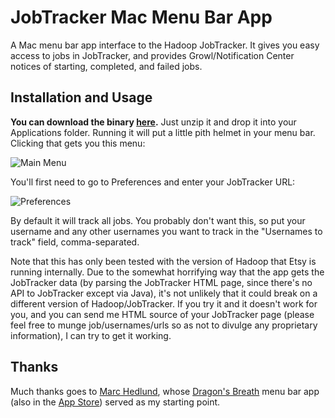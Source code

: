 # JobTracker Mac Menu Bar App

A Mac menu bar app interface to the Hadoop JobTracker. It gives you easy access to jobs in JobTracker, and
provides Growl/Notification Center notices of starting, completed, and failed jobs.

## Installation and Usage

**You can download the binary [here](http://cl.ly/13132X2r060a/download/JobTracker.app.zip).** Just
unzip it and drop it into your Applications folder. Running it will put a little pith helmet in your menu bar.
Clicking that gets you this menu:

![Main Menu](http://cl.ly/image/2J260C1L3B0Q/jt-main-menu.png)

You'll first need to go to Preferences and enter your JobTracker URL:

![Preferences](http://cl.ly/image/0h2c201q2t41/jt-preferences.png)

By default it will track all jobs. You probably don't want this, so put your username and any other
usernames you want to track in the "Usernames to track" field, comma-separated.

Note that this has only been tested with the version of Hadoop that Etsy is running internally. Due to
the somewhat horrifying way that the app gets the JobTracker data (by parsing the JobTracker HTML page,
since there's no API to JobTracker except via Java), it's not unlikely that it could break on a different
version of Hadoop/JobTracker. If you try it and it doesn't work for you, and you can send me HTML source
of your JobTracker page (please feel free to munge job/usernames/urls so as not to divulge any proprietary
information), I can try to get it working.

## Thanks

Much thanks goes to [Marc Hedlund](https://github.com/precipice), whose
[Dragon's Breath](https://github.com/precipice/Dragon-s-Breath) menu bar app (also in the
[App Store](https://itunes.apple.com/us/app/dragons-breath/id453746086?mt=12)) served as my starting point.
